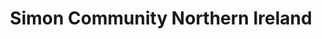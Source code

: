 ---
title: "Simon Community Northern Ireland"
address: "Mill House, 2-4, Henry St, Harryvale, Ballymena, Co. Antrim BT42 3AH"
tel: "028 2564 8049"
county: "Antrim"
category: "Hostels"
type: "Content"
lat: "54.861237"
lng: "-6.27722"
---